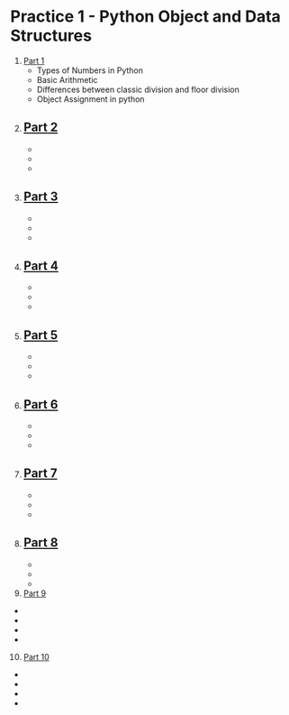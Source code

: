 # Practice 1 - Python Object and Data Structures

1. [Part 1](part_1.ipynb)
   - Types of Numbers in Python
   - Basic Arithmetic
   - Differences between classic division and floor division
   - Object Assignment in python
2. [Part 2]()
   - 
   - 
   - 
   - 
3. [Part 3]()
   - 
   - 
   - 
   - 
4. [Part 4]()
   - 
   - 
   - 
   - 
5. [Part 5]()
   - 
   - 
   - 
   - 
6. [Part 6]()
   - 
   - 
   - 
   - 
7. [Part 7]()
   - 
   - 
   - 
   - 
8. [Part 8]()
   - 
   - 
   - 
   - 
9.  [Part 9]()
   - 
   - 
   - 
   - 
10. [Part 10]()
   - 
   - 
   - 
   - 